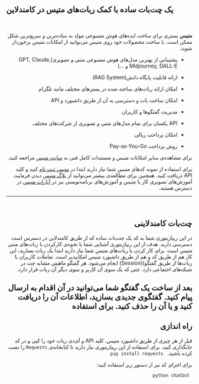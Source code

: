 ## یک چت‌بات ساده با کمک ربات‌های متیس در کامندلاین

<br>

<div  dir="rtl">

**متیس** بستری برای ساخت ایده‌های هوش مصنوعی مولد به ساده‌ترین و سریع‌ترین شکل ممکن است. با ساخت محصولات خود روی متیس می‌توانید از امکانات متیس برخوردار شوید.

- پشتیبانی از بهترین مدل‌های هوش مصنوعی متنی و تصویری(GPT, Claude, Midjourney, DALL-E و ...)

- ارائه قابلیت پایگاه دانش(RAG System)

- امکان ارائه‌ ربات‌های ساخته شده در بسترهای مختلف مانند تلگرام

- امکان ساخت بات و دسترسی به آن از طریق داشبورد و API

- مدیریت گفتگوها و کاربران

- API یکسان برای تمام مدل‌های متنی و تصویری از شرکت‌های مختلف

- امکان پرداخت ریالی

- روش پرداخت Pay-as-You-Go

برای مشاهده‌ی سایر امکانات متیس و مستندات کامل فنی به [سایت متیس](https://metisai.ir) مراجعه کنید.

برای استفاده از نمونه‌ کدهای متیس شما نیاز دارید ابتدا در [متیس ثبت نام](https://console.metisai.ir) کنید  و کلید API دریافت کنید.
همچنین برای مطالعه‌ی بیشتر می‌توانید از [بلاگ متیس](https://metisai.ir/blog) دیدن فرمایید.
آموزش‌های تصویری کار با متیس و آموزش‌های برنامه‌نویسی نیز در [آپارات متیس](https://www.aparat.com/metis_ai) در دسترس هستند.

---

<br>

## چت‌بات کامندلاینی

در این ریپازیتوری شما به کد یک چت‌بات ساده که از طریق کامندلاین در دسترس است دسترسی دارید. هدف از این ریپازیتوری آشنایی شما با نحوه‌ی کارکردن با ربات‌های متنی متیس است. برای کار کردن با ربات‌های متیس شما نیاز دارید ابتدا یک ربات بسازید، این کار هم از طریق کد و هم از طریق داشبورد متیس امکانپذیر است. تعاملات کاربران با ربات‌ها از طریق گفتگو)(Session) انجام می‌شود. هر گفتگو ماهیتی مشابه چت در شبکه‌های اجتماعی دارد. چتی که یک سوی آن کاربر و سوی دیگر آن ربات قرار دارد. 

بعد از ساخت یک گفتگو شما می‌توانید در آن اقدام به ارسال پیام کنید. گفتگوی جدیدی بسازید، اطلاعات آن را دریافت کنید و یا آن را حذف کنید. برای استفاده
---
## راه اندازی
قبل از هر چیزی از طریق داشبورد متیس، کلید API و آی‌دی ربات خود را کپی و در کد جایگذاری کنید. برای استفاده از این رپیازیتوری نیاز دارید تا کتابخانه‌ی `Requests` را نصب کرده باشید. 
``` pip install requests```

برای اجرای کد نیز از دستور زیر استفاده کنید:

``` python chatbot```

</div>